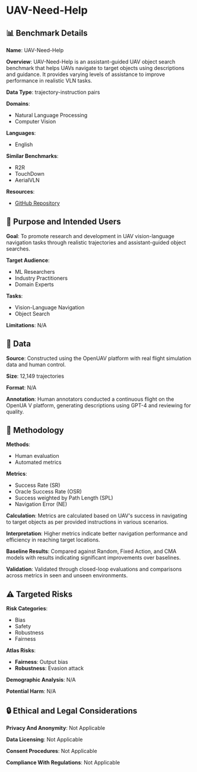 # UAV-Need-Help

## 📊 Benchmark Details

**Name**: UAV-Need-Help

**Overview**: UAV-Need-Help is an assistant-guided UAV object search benchmark that helps UAVs navigate to target objects using descriptions and guidance. It provides varying levels of assistance to improve performance in realistic VLN tasks.

**Data Type**: trajectory-instruction pairs

**Domains**:
- Natural Language Processing
- Computer Vision

**Languages**:
- English

**Similar Benchmarks**:
- R2R
- TouchDown
- AerialVLN

**Resources**:
- [GitHub Repository](https://github.com/prince687028/OpenUAV)

## 🎯 Purpose and Intended Users

**Goal**: To promote research and development in UAV vision-language navigation tasks through realistic trajectories and assistant-guided object searches.

**Target Audience**:
- ML Researchers
- Industry Practitioners
- Domain Experts

**Tasks**:
- Vision-Language Navigation
- Object Search

**Limitations**: N/A

## 💾 Data

**Source**: Constructed using the OpenUAV platform with real flight simulation data and human control.

**Size**: 12,149 trajectories

**Format**: N/A

**Annotation**: Human annotators conducted a continuous flight on the OpenUA V platform, generating descriptions using GPT-4 and reviewing for quality.

## 🔬 Methodology

**Methods**:
- Human evaluation
- Automated metrics

**Metrics**:
- Success Rate (SR)
- Oracle Success Rate (OSR)
- Success weighted by Path Length (SPL)
- Navigation Error (NE)

**Calculation**: Metrics are calculated based on UAV's success in navigating to target objects as per provided instructions in various scenarios.

**Interpretation**: Higher metrics indicate better navigation performance and efficiency in reaching target locations.

**Baseline Results**: Compared against Random, Fixed Action, and CMA models with results indicating significant improvements over baselines.

**Validation**: Validated through closed-loop evaluations and comparisons across metrics in seen and unseen environments.

## ⚠️ Targeted Risks

**Risk Categories**:
- Bias
- Safety
- Robustness
- Fairness

**Atlas Risks**:
- **Fairness**: Output bias
- **Robustness**: Evasion attack

**Demographic Analysis**: N/A

**Potential Harm**: N/A

## 🔒 Ethical and Legal Considerations

**Privacy And Anonymity**: Not Applicable

**Data Licensing**: Not Applicable

**Consent Procedures**: Not Applicable

**Compliance With Regulations**: Not Applicable

